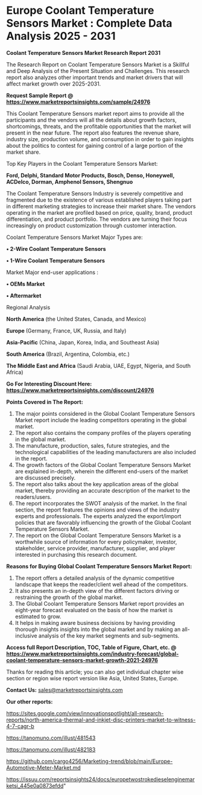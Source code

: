 # Europe Coolant Temperature Sensors Market : Complete Data Analysis 2025 - 2031

<strong>Coolant Temperature Sensors Market Research Report 2031</strong>

The Research Report on Coolant Temperature Sensors Market is a Skillful and Deep Analysis of the Present Situation and Challenges. This research report also analyzes other important trends and market drivers that will affect market growth over 2025-2031.

<strong>Request Sample Report @ <a href=https://www.marketreportsinsights.com/sample/24976>https://www.marketreportsinsights.com/sample/24976</a></strong>

This Coolant Temperature Sensors market report aims to provide all the participants and the vendors will all the details about growth factors, shortcomings, threats, and the profitable opportunities that the market will present in the near future. The report also features the revenue share, industry size, production volume, and consumption in order to gain insights about the politics to contest for gaining control of a large portion of the market share.

Top Key Players in the Coolant Temperature Sensors Market:

<strong>Ford, Delphi, Standard Motor Products, Bosch, Denso, Honeywell, ACDelco, Dorman, Amphenol Sensors, Shengnuo</strong>

The Coolant Temperature Sensors Industry is severely competitive and fragmented due to the existence of various established players taking part in different marketing strategies to increase their market share. The vendors operating in the market are profiled based on price, quality, brand, product differentiation, and product portfolio. The vendors are turning their focus increasingly on product customization through customer interaction.

Coolant Temperature Sensors Market Major Types are:

<strong>• 2-Wire Coolant Temperature Sensors

• 1-Wire Coolant Temperature Sensors</strong>

Market Major end-user applications :

<strong>• OEMs Market

• Aftermarket</strong>

Regional Analysis

</u><strong><b>North America</b></strong> (the United States, Canada, and Mexico)

<strong><b>Europe </b></strong>(Germany, France, UK, Russia, and Italy)

<strong><b>Asia-Pacific</b></strong> (China, Japan, Korea, India, and Southeast Asia)

<strong><b>South America</b></strong> (Brazil, Argentina, Colombia, etc.)

<strong><b>The Middle East and Africa</b></strong> (Saudi Arabia, UAE, Egypt, Nigeria, and South Africa)

<strong>Go For Interesting Discount Here: <a href=https://www.marketreportsinsights.com/discount/24976>https://www.marketreportsinsights.com/discount/24976</a></strong>

<strong>Points Covered in The Report:</strong>
<ol>
  <li>The major points considered in the Global Coolant Temperature Sensors Market report include the leading competitors operating in the global market.</li>
  <li>The report also contains the company profiles of the players operating in the global market.</li>
  <li>The manufacture, production, sales, future strategies, and the technological capabilities of the leading manufacturers are also included in the report.</li>
  <li>The growth factors of the Global Coolant Temperature Sensors Market are explained in-depth, wherein the different end-users of the market are discussed precisely.</li>
  <li>The report also talks about the key application areas of the global market, thereby providing an accurate description of the market to the readers/users.</li>
  <li>The report incorporates the SWOT analysis of the market. In the final section, the report features the opinions and views of the industry experts and professionals. The experts analyzed the export/import policies that are favorably influencing the growth of the Global Coolant Temperature Sensors Market.</li>
  <li>The report on the Global Coolant Temperature Sensors Market is a worthwhile source of information for every policymaker, investor, stakeholder, service provider, manufacturer, supplier, and player interested in purchasing this research document.</li>
</ol>
<strong>Reasons for Buying Global Coolant Temperature Sensors Market Report:</strong>

<ol>
  <li>The report offers a detailed analysis of the dynamic competitive landscape that keeps the reader/client well ahead of the competitors.</li>
  <li>It also presents an in-depth view of the different factors driving or restraining the growth of the global market.</li>
  <li>The Global Coolant Temperature Sensors Market report provides an eight-year forecast evaluated on the basis of how the market is estimated to grow.</li>
  <li>It helps in making aware business decisions by having providing thorough insights insights into the global market and by making an all-inclusive analysis of the key market segments and sub-segments.</li>
</ol>
<strong>Access full Report Description, TOC, Table of Figure, Chart, etc. @ <a href=https://www.marketreportsinsights.com/industry-forecast/global-coolant-temperature-sensors-market-growth-2021-24976>https://www.marketreportsinsights.com/industry-forecast/global-coolant-temperature-sensors-market-growth-2021-24976</a></strong>


Thanks for reading this article; you can also get individual chapter wise section or region wise report version like Asia, United States, Europe.

<strong>Contact Us:</strong>
sales@marketreportsinsights.com

<strong>Our other reports:</strong>

<a href=https://sites.google.com/view/innovationspotlight/all-research-reports/north-america-thermal-and-inkjet-disc-printers-market-to-witness-4-7-cagr-b>https://sites.google.com/view/innovationspotlight/all-research-reports/north-america-thermal-and-inkjet-disc-printers-market-to-witness-4-7-cagr-b</a>

<a href=https://tanomuno.com/illust/481543>https://tanomuno.com/illust/481543</a>

<a href=https://tanomuno.com/illust/482183>https://tanomuno.com/illust/482183</a>

<a href=https://github.com/cargo4256/Marketing-trend/blob/main/Europe-Automotive-Meter-Market.md>https://github.com/cargo4256/Marketing-trend/blob/main/Europe-Automotive-Meter-Market.md</a>

<a href=https://issuu.com/reportsinsights24/docs/europetwostrokedieselenginemarketsi_445e0a0873efdd>https://issuu.com/reportsinsights24/docs/europetwostrokedieselenginemarketsi_445e0a0873efdd</a>"
